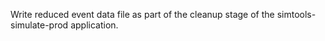 Write reduced event data file as part of the cleanup stage of the simtools-simulate-prod application.
